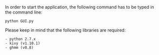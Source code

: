 In order to start the application, the following command has to be typed in the command line:

    python GUI.py
    
Please keep in mind that the following libraries are required:
    
    - python 2.7.x
    - kivy (v1.10.1)
    - ghmm (v0.8)